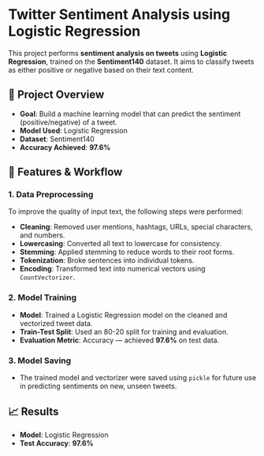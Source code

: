 # Twitter Sentiment Analysis using Logistic Regression

This project performs **sentiment analysis on tweets** using **Logistic Regression**, trained on the **Sentiment140** dataset. It aims to classify tweets as either positive or negative based on their text content.

## 📌 Project Overview

* **Goal**: Build a machine learning model that can predict the sentiment (positive/negative) of a tweet.
* **Model Used**: Logistic Regression
* **Dataset**: Sentiment140
* **Accuracy Achieved**: **97.6%**

## 🔧 Features & Workflow

### 1. Data Preprocessing

To improve the quality of input text, the following steps were performed:

* **Cleaning**: Removed user mentions, hashtags, URLs, special characters, and numbers.
* **Lowercasing**: Converted all text to lowercase for consistency.
* **Stemming**: Applied stemming to reduce words to their root forms.
* **Tokenization**: Broke sentences into individual tokens.
* **Encoding**: Transformed text into numerical vectors using `CountVectorizer`.

### 2. Model Training

* **Model**: Trained a Logistic Regression model on the cleaned and vectorized tweet data.
* **Train-Test Split**: Used an 80-20 split for training and evaluation.
* **Evaluation Metric**: Accuracy — achieved **97.6%** on test data.

### 3. Model Saving

* The trained model and vectorizer were saved using `pickle` for future use in predicting sentiments on new, unseen tweets.

## 📈 Results

* **Model**: Logistic Regression
* **Test Accuracy**: **97.6%**
